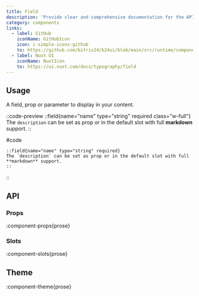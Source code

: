 ```yaml
---
title: Field
description: 'Provide clear and comprehensive documentation for the API's configurable elements.'
category: components
links:
  - label: GitHub
    iconName: GitHubIcon
    icon: i-simple-icons-github
    to: https://github.com/bitrix24/b24ui/blob/main/src/runtime/components/prose/Field.vue
  - label: Nuxt UI
    iconName: NuxtIcon
    to: https://ui.nuxt.com/docs/typography/field
---
```


## Usage

A field, prop or parameter to display in your content.

::code-preview
::field{name="name" type="string" required class="w-full"}
The `description` can be set as prop or in the default slot with full **markdown** support.
::

#code

```mdc
::field{name="name" type="string" required}
The `description` can be set as prop or in the default slot with full **markdown** support.
::
```

::

## API

### Props

:component-props{prose}

### Slots

:component-slots{prose}

## Theme

:component-theme{prose}
